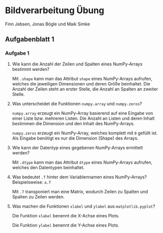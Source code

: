 # Bildverarbeitung Übung

Finn Jebsen, Jonas Bögle und Maik Simke

## Aufgabenblatt 1

### Aufgabe 1

1. Wie kann die Anzahl der Zeilen und Spalten eines NumPy-Arrays bestimmt werden?

   Mit `.shape` kann man das Attribut `shape` eines NumPy-Arrays aufrufen, welches die jeweiligen Dimensionen und deren Größe beinhaltet. Die Anzahl der Zeilen steht an erster Stelle, die Anzahl an Spalten an zweiter Stelle.



2. Was unterscheidet die Funktionen `numpy.array` und `numpy.zeros`?

   `numpy.array` erzeugt ein NumPy-Array basierend auf eine Eingabe von einer Liste bzw. mehreren Listen. Die Anzahl an Listen und deren Inhalt bestimmen die Dimension und den Inhalt des NumPy-Arrays.

   `numpy.zeros` erzeugt ein NumPy-Array, welches komplett mit `0` gefüllt ist. Als Eingabe benötigt es nur die Dimension (Shape) des Arrays.



3. Wie kann der Datentyp eines gegebenen NumPy-Arrays ermittelt werden?

   Mit `.dtype` kann man das Attribut `dtype` eines NumPy-Arrays aufrufen, welches den Datentypen beinhaltet.



4. Was bedeutet `.T` hinter dem Variablennamen eines NumPy-Arrays? Beispielsweise: `a.T`

   Mit `.T` transponiert man eine Matrix, wodurch Zeilen zu Spalten und Spalten zu Zeilen werden.



5. Was machen die Funktionen `xlabel` und `ylabel` aus `matplotlib.pyplot`?

   Die Funktion `xlabel` benennt die X-Achse eines Plots.

   Die Funktion `ylabel` benennt die Y-Achse eines Plots.


